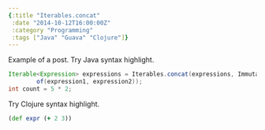 ```yaml
---
{:title "Iterables.concat"
 :date "2014-10-12T16:00:00Z"
 :category "Programming"
 :tags ["Java" "Guava" "Clojure"]}
---
```


Example of a post. Try Java syntax highlight.

```java
Iterable<Expression> expressions = Iterables.concat(expressions, ImmutableList.
        of(expression1, expression2));
int count = 5 * 2;
```

Try Clojure syntax highlight.

```clojure
(def expr (+ 2 3))
```
